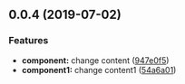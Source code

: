 ## 0.0.4 (2019-07-02)


### Features

* **component:** change content ([947e0f5](https://code.learnta.cn/scm/lta/generator-learnta/commits/947e0f5))
* **component1:** change content1 ([54a6a01](https://code.learnta.cn/scm/lta/generator-learnta/commits/54a6a01))




